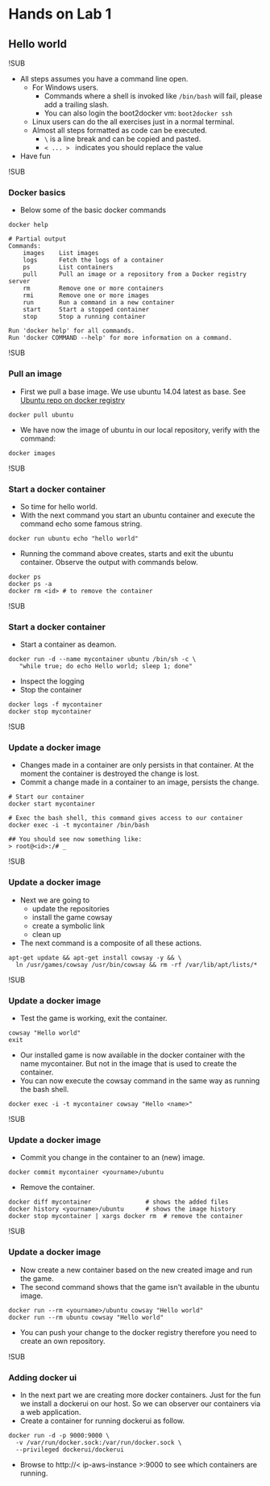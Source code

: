 # Hands on Lab 1
## Hello world

!SUB
* All steps assumes you have a command line open.
  * For Windows users.
    * Commands where a shell is invoked like `/bin/bash` will fail, please add a trailing slash.
    * You can also login the boot2docker vm: `boot2docker ssh`
  * Linux users can do the all exercises just in a normal terminal.
  * Almost all steps formatted as code can be executed.
    *  `\` is a line break and can be copied and pasted.
    * `< ... > ` indicates you should replace the value
* Have fun


!SUB
### Docker basics
* Below some of the basic docker commands

```
docker help

# Partial output
Commands:
    images    List images
    logs      Fetch the logs of a container
    ps        List containers
    pull      Pull an image or a repository from a Docker registry server
    rm        Remove one or more containers
    rmi       Remove one or more images
    run       Run a command in a new container
    start     Start a stopped container
    stop      Stop a running container

Run 'docker help' for all commands.
Run 'docker COMMAND --help' for more information on a command.
```

!SUB
### Pull an image
* First we pull a base image. We use ubuntu 14.04 latest as base. See [Ubuntu repo on docker registry](https://registry.hub.docker.com/_/ubuntu/)

```
docker pull ubuntu
```
* We have now the image of ubuntu in our local repository, verify with the command:

```
docker images
```

!SUB
### Start a docker container
* So time for hello world.
* With the next command you start an ubuntu container and execute the command echo some famous string.

```
docker run ubuntu echo "hello world"
```
* Running the command above creates, starts and exit the ubuntu container. Observe the output with commands below.

```
docker ps
docker ps -a
docker rm <id> # to remove the container
```

!SUB
### Start a docker container
* Start a container as deamon.

```
docker run -d --name mycontainer ubuntu /bin/sh -c \
   "while true; do echo Hello world; sleep 1; done"
```

* Inspect the logging
* Stop the container

```
docker logs -f mycontainer
docker stop mycontainer
```

!SUB
### Update a docker image

* Changes made in a container are only persists in that container. At the moment the container is destroyed the change is lost.
* Commit a change made in a container to an image, persists the change.

```
# Start our container
docker start mycontainer

# Exec the bash shell, this command gives access to our container
docker exec -i -t mycontainer /bin/bash

## You should see now something like:
> root@<id>:/# _
```

!SUB
### Update a docker image
* Next we are going to
  * update the repositories
  * install the game cowsay
  * create a symbolic link
  * clean up
* The next command is a composite of all these actions.

```
apt-get update && apt-get install cowsay -y && \
  ln /usr/games/cowsay /usr/bin/cowsay && rm -rf /var/lib/apt/lists/*

```

!SUB
### Update a docker image

* Test the game is working, exit the container.
```
cowsay "Hello world"
exit
```
* Our installed game is now available in the docker container with the name mycontainer. But not in the image that is used to create the container.
* You can now execute the cowsay command in the same way as running the bash shell.
```
docker exec -i -t mycontainer cowsay "Hello <name>"
```

!SUB
### Update a docker image
* Commit you change in the container to an (new) image.
```
docker commit mycontainer <yourname>/ubuntu
```
* Remove the container.

```
docker diff mycontainer               # shows the added files
docker history <yourname>/ubuntu      # shows the image history
docker stop mycontainer | xargs docker rm  # remove the container
```


!SUB
### Update a docker image
* Now create a new container based on the new created image and run the game.
* The second command shows that the game isn't available in the ubuntu image.
```
docker run --rm <yourname>/ubuntu cowsay "Hello world"
docker run --rm ubuntu cowsay "Hello world"
```
* You can push your change to the docker registry therefore you need to create an own repository.


!SUB
### Adding docker ui
- In the next part we are creating more docker containers. Just for the fun we install a dockerui on our host. So we can observer our containers via a web application.
- Create a container for running dockerui as follow.

```
docker run -d -p 9000:9000 \
  -v /var/run/docker.sock:/var/run/docker.sock \
  --privileged dockerui/dockerui
```
- Browse to http://< ip-aws-instance >:9000 to see which containers are running.
